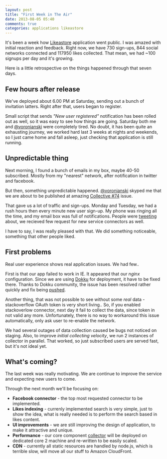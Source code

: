 ```yaml
---
layout: post
title: "First Week in The Air"
date: 2013-08-05 05:40
comments: true
categories: applications likeastore
---
```


It's been a week how [Likeastore](https://likeastore.com/) application went public. I was amazed with initial reaction and feedback. Right now, we have 730 sign-ups, 844 social networks connected and 117950 likes collected. That mean, we had ~100 signups per day and it's growing.

Here is a little retrospective on the things happened through that seven days.

<!-- More -->

## Few hours after release

We've deployed about 6.00 PM at Saturday, sending out a bunch of invitation latters. Right after that, users began to register.

Small script that sends *"New user registered"* notification has been rolled out as well, so it was easy to see how things are going. Saturday both me and [@voronianski](https://twitter.com/voronianski) were completely tired. No doubt, it has been quite an exhausting journey, we worked hard last 3 weeks at nights and weekends, so I just came home and fall asleep, just checking that application is still running.

## Unpredictable thing

Next morning, I found a bunch of emails in my box, maybe 40-50 subscribed. Mostly from my "nearest" network, after notification in twitter and facebook.

But then, something unpredictable happened. [@voronianski](https://twitter.com/voronianski) skyped me that we are about to be published at amazing [Collective #74](http://t.co/4DinPVlcdk) issue.

That gave us a lot of traffic and sign-ups. Monday and Tuesday, we had a rush hours then every minute new user sign-up. My phone was ringing all the time, and my email box was full of notifications. People were [tweeting](https://twitter.com/search?q=likeastore&src=typd) about, we recieved few request for new service connectors as well.

I have to say, I was really pleased with that. We did something noticeable, something that other people liked.

## First problems

Real user experience shows real application issues. We had few..

First is that our app failed to work in IE. It appeared that our *nginx* configuration. Since we are using [Dokku]() for deployment, it have to be fixed there. Thanks to Dokku community, the issue has been resolved rather quickly and fix being [pushed](https://github.com/progrium/dokku/commit/33a3b85674e92fe883ba3151dee861f53914718a).

Another thing, that was not possible to see without some *real* data - stackoverflow OAuth token is very short living.. So, if you enabled stackoverlow connector, next day it fail to collect the data, since token in not valid any more. Unfortunately, there is no way to workaround this issue automatically, only ask user to re-enable the network.

We had several outages of data collection caused be bugs not noticed on staging. Also, to improve *initial collecting velocity*, we run 2 instances of collector in parallel. That worked, so just subscribed users are served fast, but it's not ideal yet.

## What's coming?

The last week was really motivating. We are continue to improve the service and expecting new users to come.

Through the next month we'll be focusing on:

* **Facebook connector** - the top most requested connector to be implemented.
* **Likes indexing** - currenly implemented search is very simple, just to show the idea, what is really needed is to perform the search based in likes content.
* **UI improvements** - we are still improving the design of application, to make it attractive and unique.
* **Performance** - our core component [collector](https://github.com/likeastore/collector) will be deployed on dedicated core 2 machine and re-written to be easily scaled.
* **CDN** - currently all static resources are handled by node.js, which is terrible slow, will move all our stuff to Amazon CloudFront.